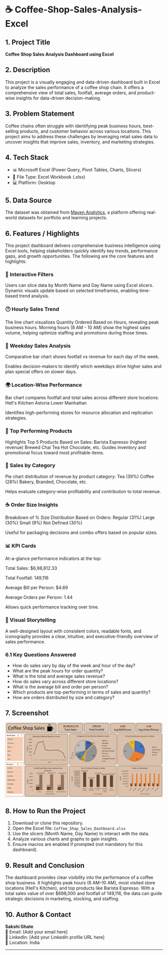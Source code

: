 # ☕ Coffee-Shop-Sales-Analysis-Excel

## 1. Project Title
**Coffee Shop Sales Analysis Dashboard using Excel**

## 2. Description
This project is a visually engaging and data-driven dashboard built in Excel to analyze the sales performance of a coffee shop chain. It offers a comprehensive view of total sales, footfall, average orders, and product-wise insights for data-driven decision-making.

## 3. Problem Statement
Coffee chains often struggle with identifying peak business hours, best-selling products, and customer behavior across various locations. This project aims to address these challenges by leveraging retail sales data to uncover insights that improve sales, inventory, and marketing strategies.

## 4. Tech Stack
- 📊 Microsoft Excel (Power Query, Pivot Tables, Charts, Slicers)
- 📁 File Type: Excel Workbook (.xlsx)
- 💻 Platform: Desktop

## 5. Data Source
The dataset was obtained from [Maven Analytics](https://www.mavenanalytics.io/), a platform offering real-world datasets for portfolio and learning projects.

## 6. Features / Highlights
This project dashboard delivers comprehensive business intelligence using Excel tools, helping stakeholders quickly identify key trends, performance gaps, and growth opportunities. The following are the core features and highlights:

### **📌 Interactive Filters**
Users can slice data by Month Name and Day Name using Excel slicers.
Dynamic visuals update based on selected timeframes, enabling time-based trend analysis.

### **🕐 Hourly Sales Trend**
The line chart visualizes Quantity Ordered Based on Hours, revealing peak business hours.
Morning hours (8 AM - 10 AM) show the highest sales volume, helping optimize staffing and promotions during those times.

### **📅 Weekday Sales Analysis**
Comparative bar chart shows footfall vs revenue for each day of the week.

Enables decision-makers to identify which weekdays drive higher sales and plan special offers on slower days.

### **🌍 Location-Wise Performance**
Bar chart compares footfall and total sales across different store locations:
Hell's Kitchen
Astoria
Lower Manhattan

Identifies high-performing stores for resource allocation and replication strategies.

### **💸 Top Performing Products**
Highlights Top 5 Products Based on Sales:
Barista Espresso (highest revenue)
Brewed Chai Tea
Hot Chocolate, etc.
Guides inventory and promotional focus toward most profitable items.

### **🧾 Sales by Category**
Pie chart distribution of revenue by product category:
Tea (39%)
Coffee (28%)
Bakery, Branded, Chocolate, etc.

Helps evaluate category-wise profitability and contribution to total revenue.

### **☕ Order Size Insights**
Breakdown of % Size Distribution Based on Orders:
Regular (31%)
Large (30%)
Small (9%)
Not Defined (30%)

Useful for packaging decisions and combo offers based on popular sizes.

### **📊 KPI Cards**
At-a-glance performance indicators at the top:

Total Sales: $6,98,812.33

Total Footfall: 149,116

Average Bill per Person: $4.69

Average Orders per Person: 1.44

Allows quick performance tracking over time.

### **📌 Visual Storytelling**
A well-designed layout with consistent colors, readable fonts, and iconography provides a clear, intuitive, and executive-friendly overview of sales performance.

### 6.1 Key Questions Answered
- How do sales vary by day of the week and hour of the day?
- What are the peak hours for order quantity?
- What is the total and average sales revenue?
- How do sales vary across different store locations?
- What is the average bill and order per person?
- Which products are top-performing in terms of sales and quantity?
- How are orders distributed by size and category?

## 7. Screenshot

![Coffee Shop Sales Dashboard](https://github.com/SakshiGhate/coffee-shop-sales-analysis-excel/blob/main/Coffee%20Shop%20Sales.png)

## 8. How to Run the Project
1. Download or clone this repository.
2. Open the Excel file: `Coffee_Shop_Sales_Dashboard.xlsx`
3. Use the slicers (Month Name, Day Name) to interact with the data.
4. Analyze various charts and graphs to gain insights.
5. Ensure macros are enabled if prompted (not mandatory for this dashboard).

## 9. Result and Conclusion
The dashboard provides clear visibility into the performance of a coffee shop business. It highlights peak hours (8 AM–10 AM), most visited store locations (Hell's Kitchen), and top products like Barista Espresso. With a total sales value of over $698,000 and footfall of 149,116, the data can guide strategic decisions in marketing, stocking, and staffing.

## 10. Author & Contact
**Sakshi Ghate**  
📧 Email: [Add your email here]  
🔗 LinkedIn: [Add your LinkedIn profile URL here]  
📍 Location: India

---

